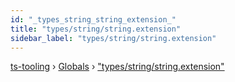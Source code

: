```yaml
---
id: "_types_string_string_extension_"
title: "types/string/string.extension"
sidebar_label: "types/string/string.extension"
---
```


[ts-tooling](../index.md) › [Globals](../globals.md) › ["types/string/string.extension"](_types_string_string_extension_.md)

